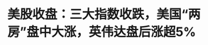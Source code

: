 <!DOCTYPE html>
<html lang="zh-CN">

<head>
    
<title>美股收盘：三大指数收跌，美国“两房”盘中大涨，英伟达盘后涨超5%_腾讯新闻</title>
<meta name="keywords" content="股票,欧美股市,英伟达,标准普尔500指数,美国,美联储,特斯拉,原油期货价格,美元,指数收跌,收盘">
<meta name="description" content="每经编辑：毕陆名美东时间周三，美股三大指数集体收跌，截至收盘，道指跌0.58%，纳指跌0.51%，标普500指数跌0.56%。热门科技股多数下跌，特斯拉跌超1%，微软、亚马逊、英伟达、谷歌跌幅不足1%。热门中概股多数收跌，纳斯达克中国金龙指数跌0.71%。富时A50期指连续夜盘收跌0.12%，报13397点。恒指期货夜盘收跌0.45%，报2301...">
<meta name="author" content="腾讯网">
<meta name="copyright" content="Copyright 1998 - 2025 Tencent. All Rights Reserved">
<meta property="og:type" content="news" />

<meta property="og:title" content="美股收盘：三大指数收跌，美国“两房”盘中大涨，英伟达盘后涨超5%_腾讯新闻" />
<meta property="og:description" content="每经编辑：毕陆名美东时间周三，美股三大指数集体收跌，截至收盘，道指跌0.58%，纳指跌0.51%，标普500指数跌0.56%。热门科技股多数下跌，特斯拉跌超1%，微软、亚马逊、英伟达、谷歌跌幅不足1%。热门中概股多数收跌，纳斯达克中国金龙指数跌0.71%。富时A50期指连续夜盘收跌0.12%，报13397点。恒指期货夜盘收跌0.45%，报2301..." />
<meta property="og:url" content="https://news.qq.com/rain/a/20250529A01HJ700" />
<meta property="og:image" content="https://inews.gtimg.com/news_ls/OqkBmYdFqn_QaKLFhpssJqBfeqRfJQuYDuUqpsaJOwd5MAA_640330/0" />
<meta property="article:author" content="每日经济新闻" />
<meta property="article:published_time" content="2025-05-29 06:44:10" />
<meta property="category" content="finance" />

<meta name="baidu-site-verification" content="jJeIJ5X7pP" />
    <meta charset="utf-8" />
<meta http-equiv="X-UA-Compatible" content="IE=Edge" />
<meta name="viewport" content="width=device-width, initial-scale=1, shrink-to-fit=no" />
<link rel="dns-prefetch" href="mat1.gtimg.com">
<link rel="dns-prefetch" href="i.news.qq.com">
<link rel="shortcut icon" href="https://mat1.gtimg.com/qqcdn/qqindex2021/favicon.ico">
<script nomodule="true" src="https://mat1.gtimg.com/qqcdn/qqindex2021/common-static/20240515201444/core3-37-1.min.js"></script>
<script>
  try {
    if (!window.IntersectionObserver) {
      var observerScript = document.createElement('script');
      observerScript.src = "https://mat1.gtimg.com/qqcdn/qqindex2021/common-static/20241024141058/intersection-observer-polyfill.js";
      document.head.appendChild(observerScript);
    }
  } catch (error) {}
</script>

<script>
  try {
    if (!Element.prototype.scrollTo) {
      var scrollScript = document.createElement('script');
      scrollScript.src = "https://mat1.gtimg.com/qqcdn/qqindex2021/common-static/20241025153001/scroll-behavior-polyfill.js";
      document.head.appendChild(scrollScript);
    }
  } catch (error) {}
</script>
<script>
  try {
    if ('scrollRestoration' in window.history) {
      window.history.scrollRestoration = 'manual';
    }
    window.isPcClient = Boolean(window.electron) && (
      window.navigator.userAgent.indexOf('pc-client') > 0 ||
      window.navigator.userAgent.indexOf('TencentNews') > 0
    );
  } catch {}
</script>
<script>
  try {
    if (window.isPcClient) {
      var bodyStyle = document.createElement('style');
      bodyStyle.innerText = 'body{ zoom: 0.95 }';
      document.head.appendChild(bodyStyle);
    }
  } catch {}
</script>
<script>
  window.DATA = {"url":"https://view.inews.qq.com/a/20250529A01HJ700","article_id":"20250529A01HJ700","article_type":"0","title":"美股收盘：三大指数收跌，美国“两房”盘中大涨，英伟达盘后涨超5%","desc":"每经编辑：毕陆名美东时间周三，美股三大指数集体收跌，截至收盘，道指跌0.58%，纳指跌0.51%，标普500指数跌0.56%。热门科技股多数下跌，特斯拉跌超1%，微软、亚马逊、英伟达、谷歌跌幅不足1%。热门中概股多数收跌，纳斯达克中国金龙指数跌0.71%。富时A50期指连续夜盘收跌0.12%，报13397点。恒指期货夜盘收跌0.45%，报2301...","iNewsRecommendLevel":1,"abstract":"每经编辑：毕陆名美东时间周三，美股三大指数集体收跌，截至收盘，道指跌0.58%，纳指跌0.51%，标普500指数跌0.56%。热门科技股多数下跌，特斯拉跌超1%，微软、亚马逊、英伟达、谷歌跌幅不足1%。热门中概股多数收跌，纳斯达克中国金龙指数跌0.71%。富时A50期指连续夜盘收跌0.12%，报13397点。恒指期货夜盘收跌0.45%，报2301...","catalog1":"finance","ad_channel_sign":"finance","introduction":"","media":"每日经济新闻","media_id":"5005722","pubtime":"2025-05-29 06:44:10","comment_id":"8415760694","political":0,"cmsId":"20250529A01HJ700","cms_id":"20250529A01HJ700","closeAllAd":0,"closeAllFavorite":false,"originContent":{"directory":{"ai_list":null,"enable":1,"list":[{"desc":"英伟达发布Q1财报，盘后涨超5%","link":"HPOS_0","sub_list":null},{"desc":"美联储公布5月议息会议纪要","link":"HPOS_1","sub_list":null}]},"text":"\u003cdiv class=\"rich_media_content\"\u003e\u003cp\u003e每经编辑：毕陆名\u003c/p\u003e\u003cp style=\"text-align: justify\"\u003e\u003c!--AIPOS_0--\u003e美东时间周三，美股三大指数集体收跌，截至收盘，道指跌0.58%，纳指跌0.51%，标普500指数跌0.56%。热门科技股多数下跌，\u003c!--SECURE_LINK_BEGIN_0--\u003e特斯拉\u003c!--SECURE_LINK_END_0--\u003e跌超1%，\u003c!--SECURE_LINK_BEGIN_1--\u003e微软\u003c!--SECURE_LINK_END_1--\u003e、\u003c!--SECURE_LINK_BEGIN_2--\u003e亚马逊\u003c!--SECURE_LINK_END_2--\u003e、\u003c!--SECURE_LINK_BEGIN_3--\u003e英伟达\u003c!--SECURE_LINK_END_3--\u003e、\u003c!--SECURE_LINK_BEGIN_4--\u003e谷歌\u003c!--SECURE_LINK_END_4--\u003e跌幅不足1%。\u003c/p\u003e\n\u003cp style=\"text-align: justify\"\u003e\u003c!--AIPOS_1--\u003e热门中概股多数收跌，纳斯达克中国金龙指数跌0.71%。\u003c/p\u003e\n\u003cp style=\"text-align: justify\"\u003e富时A50期指连续夜盘收跌0.12%，报13397点。\u003c/p\u003e\n\u003cp style=\"text-align: justify\"\u003e恒指期货夜盘收跌0.45%，报23019点，低水239点。\u003c/p\u003e\n\u003cp style=\"text-align: justify\"\u003e周三（5月28日）纽约尾盘，ICE美元指数涨0.35%，报99.875点，日内交投区间为99.441~99.957点。\u003c/p\u003e\n\u003cp style=\"text-align: justify\"\u003e周三（5月28日）北京时间04:59（纽约尾盘），离岸人民币（CNH）兑美元报7.1925元，较周二纽约尾盘跌29点，日内整体交投于7.1860~7.1993元区间。\u003c/p\u003e\n\u003cp style=\"text-align: justify\"\u003e比特币跌破107000美元/枚，日内跌1.80%。\u003c/p\u003e\n\u003cp style=\"text-align: justify\"\u003e商品方面，截至当天收盘，纽约商品交易所7月交货的轻质原油期货价格上涨95美分，收于每桶61.84美元，涨幅为1.56%；7月交货的伦敦布伦特原油期货价格上涨81美分，收于每桶64.90美元，涨幅为1.26%。\u003c/p\u003e\n\u003cp style=\"text-align: justify\"\u003eCOMEX黄金期货收跌0.48%报3312.4美元/盎司，COMEX白银期货收跌0.65%报33.095美元/盎司。\u003c/p\u003e\n\u003cp style=\"text-align: justify\"\u003e消息面上，当地时间5月28日，\u003c!--AIPOS_2--\u003e美联储公布联邦公开市场委员会（FOMC）5月6日至7日的会议纪要。会议纪要显示，美联储同意将联邦基金利率目标区间维持在4.25%~4.5%之间。\u003c/p\u003e\n\u003ch2 style=\"text-align: justify\"\u003e\u003c!--HPOS_0--\u003e英伟达发布Q1财报，盘后涨超5%\u003c/h2\u003e\n\u003cp style=\"text-align: justify\"\u003e美东时间周三，美股三大指数集体收跌，道指跌0.58%，纳指跌0.51%，标普500指数跌0.56%。\u003c/p\u003e\n\u003cp style=\"text-align: center\"\u003e\u003c!--IMG_0--\u003e\u003c/p\u003e\n\u003cp style=\"text-align: justify\"\u003e热门科技股多数下跌，特斯拉跌超1%，微软、亚马逊、英伟达、谷歌跌幅不足1%。此外，AMD收跌1.48%，伯克希尔哈撒韦B类股跌1.19%，\u003c!--SECURE_LINK_BEGIN_5--\u003e礼来\u003c!--SECURE_LINK_END_5--\u003e跌0.8%，\u003c!--SECURE_LINK_BEGIN_6--\u003e台积电\u003c!--SECURE_LINK_END_6--\u003eADR跌0.78%。\u003c/p\u003e\n\u003cp style=\"text-align: center\"\u003e\u003c!--IMG_1--\u003e\u003c/p\u003e\n\u003cp style=\"text-align: justify\"\u003e值得注意的是，英伟达业绩向好，H20计提低于预期，美股盘后涨超5%。\u003c/p\u003e\n\u003cp style=\"text-align: center\"\u003e\u003c!--IMG_2--\u003e\u003c/p\u003e\n\u003cp style=\"text-align: justify\"\u003e\u003c!--SECURE_LINK_BEGIN_7--\u003e纳微半导体\u003c!--SECURE_LINK_END_7--\u003e美股盘后涨10.88%，\u003c!--SECURE_LINK_BEGIN_8--\u003e迈威尔科技\u003c!--SECURE_LINK_END_8--\u003e盘后涨近3%，博通盘后涨近3%。\u003c/p\u003e\n\u003cp style=\"text-align: justify\"\u003eAI概念股中，C3.ai美股盘后涨14.86%，SoundHound涨2.37%，Salesforce涨1.98%，AppLovin涨1.98%。\u003c/p\u003e\n\u003cp style=\"text-align: justify\"\u003e加密货币、油气钻探跌幅居前，游戏驿站跌超10%，特朗普媒体科技集团跌超6%，Coinbase跌超4%。贵金属、机场与航空服务涨幅居前，美国黄金公司涨超5%，金田涨超2%。\u003c/p\u003e\n\u003cp style=\"text-align: justify\"\u003e\u003c!--AIPOS_3--\u003e在OTC市场交易中，房利美股价一度大涨13%，收盘涨2.18%；\u003c!--SECURE_LINK_BEGIN_9--\u003e房地美\u003c!--SECURE_LINK_END_9--\u003e股价一度大涨17%，收盘涨5.26%。消息面上，特朗普在社交平台上发帖称：“我正在致力于让房利美和房地美重新上市，但我要明确一点，美国政府将保留其隐性担保。作为总统，我也会坚定履行对两家公司的监管职责。”\u003c!--MID_AD_0--\u003e\u003c!--EOP_0--\u003e\u003c/p\u003e\u003c!--MID_ARTICLE_AD_0--\u003e\u003c!--PARAGRAPH_0--\u003e\n\u003cp style=\"text-align: justify\"\u003e据悉，房利美、房地美分别于1938年和1970年由美国国会创立，在2008年以前，其性质是由美国财政部支持的私营公司。房利美、房地美的主要职能是从银行、信用社等贷款机构收购符合标准的住房抵押贷款，将其打包成抵押贷款支持证券（MBS）出售。\u003c/p\u003e\n\u003cp style=\"text-align: justify\"\u003e纳斯达克金龙中国指数收跌0.71%，报7124.34点。\u003c/p\u003e\n\u003cp style=\"text-align: justify\"\u003e热门中概股小马智行初步收跌14.2%，拼多多跌4.9%，京东、小米、阿里、腾讯跌超2%，小鹏、新东方、百胜中国则小幅收涨。\u003c/p\u003e\n\u003cp style=\"text-align: center\"\u003e\u003c!--IMG_3--\u003e\u003c/p\u003e\n\u003cp style=\"text-align: justify\"\u003eETF中，“中国龙”Roundhill China Dragons ETF收跌3.26%，富时中国3倍做多ETF收跌3.15%，中国科技指数ETF收跌1.45%，中概互联网指数ETF收跌0.92%。\u003c/p\u003e\n\u003cp style=\"text-align: justify\"\u003e\u003cstrong\u003e部分公司美股财报：\u003c/strong\u003e\u003c/p\u003e\n\u003cp style=\"text-align: justify\"\u003e英伟达第一财季营收441亿美元，同比增长69%，市场预期432.9亿美元，第一财季数据中心收入391亿美元，同比增长73%，预估为392.2亿美元。第一财季净利润187.8亿美元，同比增长26%。英伟达预计第二财季收入450亿美元上下浮动2%，分析师预期455亿美元。\u003c!--MID_AD_1--\u003e\u003c!--EOP_1--\u003e\u003c/p\u003e\u003c!--MID_ARTICLE_AD_1--\u003e\u003c!--PARAGRAPH_1--\u003e\n\u003cp style=\"text-align: justify\"\u003e惠普第二财季净营收132.2亿美元，分析师预期131.4亿美元，第二财季调整后每股收益0.71美元，预期为0.81美元。\u003c/p\u003e\n\u003cp style=\"text-align: justify\"\u003eSalesforce一季度营收98.3亿美元，同比增长7.6%。一季度销售21.3亿美元，分析师预期21.6亿美元。预计全年营收410亿~413亿美元，公司原本预计405亿~409亿美元。Salesforce美股盘后涨5.79%。\u003c/p\u003e\n\u003ch2 style=\"text-align: justify\"\u003e\u003c!--HPOS_1--\u003e美联储公布5月议息会议纪要\u003c/h2\u003e\n\u003cp style=\"text-align: justify\"\u003e当地时间5月28日，美联储公布联邦公开市场委员会（FOMC）5月6日至7日的会议纪要。会议纪要显示，美联储同意将联邦基金利率目标区间维持在4.25%~4.5%之间。与会者一致认为，在考虑进一步调整联邦基金利率目标区间的幅度和时机时，委员会将仔细评估后续数据、不断变化的前景以及风险平衡。会议纪要称，在评估适当的货币政策立场时，委员会将继续监测未来信息对经济前景的影响。如果出现可能阻碍委员会目标实现的风险，他们将准备酌情调整货币政策立场。与会者称其评估将考虑广泛的信息，包括劳动力市场状况、通胀压力和通胀预期，以及金融和国际形势发展。\u003c!--MID_AD_2--\u003e\u003c!--EOP_2--\u003e\u003c/p\u003e\u003c!--MID_ARTICLE_AD_2--\u003e\u003c!--PARAGRAPH_2--\u003e\n\u003cp style=\"text-align: justify\"\u003e委员会评估认为，\u003cstrong\u003e经济前景的不确定性进一步加剧，失业率上升和通胀上升的风险有所上升。\u003c/strong\u003e与会者指出，如果通胀持续存在，而经济增长和就业前景却减弱，委员会可能面临艰难的权衡。政府政策最终的调整幅度及其对经济的影响高度不确定。在此背景下，所有与会者都认为将联邦基金利率目标区间维持在4.25%~4.5%之间是合适的。在考虑货币政策前景时，与会者一致认为，鉴于经济增长和劳动力市场依然稳健，委员会完全有能力等待通胀和经济活动前景更加明朗。在一系列政府政策调整的净经济效应更加明朗之前，采取谨慎态度是恰当的。\u003c!--MID_AD_3--\u003e\u003c!--EOP_3--\u003e\u003c/p\u003e\u003c!--MID_ARTICLE_AD_3--\u003e\u003c!--PARAGRAPH_3--\u003e\n\u003cp style=\"text-align: justify\"\u003e据证券时报报道，日前，美联储威廉姆斯称，要避免通胀变得高度持续，因为那可能会变成永久性的，希望确保不出现持续的通货膨胀。\u003c/p\u003e\n\u003cp style=\"text-align: justify\"\u003e他表示，必须非常清楚地认识到，通胀预期可能会以任何有害的方式发生转变，这并不是说通胀预期不应变动，而是意味着它们应以一种在数年内回归目标水平的方式变动。\u003c/p\u003e\n\u003cp style=\"text-align: justify\"\u003e美国持续高通胀，使市场对美联储下半年降息的预期一降再降。\u003c/p\u003e\n\u003cp style=\"text-align: justify\"\u003e法国巴黎银行分析师指出，如果货币市场排除美联储今年降息的预期，美国两年期国债收益率预计将在未来几个月上升。到2025年9月，预计市场将剔除原本预期的今年两次降息，并将其推迟至2026年。这将导致两年期国债收益率在年底回落前先走高，分析师还预计美联储2026年将实施四次降息。\u003c!--MID_AD_4--\u003e\u003c!--EOP_4--\u003e\u003c/p\u003e\u003c!--MID_ARTICLE_AD_4--\u003e\u003c!--PARAGRAPH_4--\u003e\n\u003cp style=\"text-align: justify\"\u003e降息预期下降，市场调低美股年内涨幅预期。一份调查显示，市场预期标普500指数到2025年底为5900点（2月调查为6500点）；预计道指到2025年底为43708点（2月调查为47024点）。\u003c/p\u003e\n\u003cp style=\"text-align: justify\"\u003e每日经济新闻综合\u003cspan\u003e证券时报、公开信息\u003c/span\u003e\u003c/p\u003e\n\u003cp class=\"nbd-mzsm\" style=\"color: red; font-size: 18px; line-height: 1.6; margin-bottom: 15px\"\u003e免责声明：本文内容与数据仅供参考，不构成投资建议，使用前请核实。据此操作，风险自担。\u003c/p\u003e\n\u003cp\u003e每日经济新闻\u003c/p\u003e\u003cstyle\u003e.rich_media_content{--news-tabel-th-night-color: #444444;--news-font-day-color: #333;--news-font-night-color: #d9d9d9;--news-bottom-distance: 22px}.rich_media_content p:not([data-exeditor-arbitrary-box=image-box]){letter-spacing:.5px;line-height:30px;margin-bottom:var(--news-bottom-distance);word-wrap:break-word}.rich_media_content{color:var(--news-font-day-color);font-size:18px}@media(prefers-color-scheme:dark){body:not([data-weui-theme=light]):not([dark-mode-disable=true]) .rich_media_content p:not([data-exeditor-arbitrary-box=image-box]){letter-spacing:.5px;line-height:30px;margin-bottom:var(--news-bottom-distance);word-wrap:break-word}body:not([data-weui-theme=light]):not([dark-mode-disable=true]) .rich_media_content{color:var(--news-font-night-color)}}.data_color_scheme_dark .rich_media_content p:not([data-exeditor-arbitrary-box=image-box]){letter-spacing:.5px;line-height:30px;margin-bottom:var(--news-bottom-distance);word-wrap:break-word}.data_color_scheme_dark .rich_media_content{color:var(--news-font-night-color)}.data_color_scheme_dark .rich_media_content{font-size:18px}.rich_media_content p[data-exeditor-arbitrary-box=image-box]{margin-bottom:11px}.rich_media_content\u003ediv:not(.qnt-video),.rich_media_content\u003esection{margin-bottom:var(--news-bottom-distance)}.rich_media_content hr{margin-bottom:var(--news-bottom-distance)}.rich_media_content .link_list{margin:0;margin-top:20px;min-height:0!important}.rich_media_content blockquote{background:#f9f9f9;border-left:6px solid #ccc;margin:1.5em 10px;padding:.5em 10px}.rich_media_content blockquote p{margin-bottom:0!important}.data_color_scheme_dark .rich_media_content blockquote{background:#323232}@media(prefers-color-scheme:dark){body:not([data-weui-theme=light]):not([dark-mode-disable=true]) .rich_media_content blockquote{background:#323232}}.rich_media_content ol[data-ex-list]{--ol-start: 1;--ol-list-style-type: decimal;list-style-type:none;counter-reset:olCounter calc(var(--ol-start,1) - 1);position:relative}.rich_media_content ol[data-ex-list]\u003eli\u003e:first-child::before{content:counter(olCounter,var(--ol-list-style-type)) '. ';counter-increment:olCounter;font-variant-numeric:tabular-nums;display:inline-block}.rich_media_content ul[data-ex-list]{--ul-list-style-type: circle;list-style-type:none;position:relative}.rich_media_content ul[data-ex-list].nonUnicode-list-style-type\u003eli\u003e:first-child::before{content:var(--ul-list-style-type) ' ';font-variant-numeric:tabular-nums;display:inline-block;transform:scale(0.5)}.rich_media_content ul[data-ex-list].unicode-list-style-type\u003eli\u003e:first-child::before{content:var(--ul-list-style-type) ' ';font-variant-numeric:tabular-nums;display:inline-block;transform:scale(0.8)}.rich_media_content ol:not([data-ex-list]){padding-left:revert}.rich_media_content ul:not([data-ex-list]){padding-left:revert}.rich_media_content table{display:table;border-collapse:collapse;margin-bottom:var(--news-bottom-distance)}.rich_media_content table th,.rich_media_content table td{word-wrap:break-word;border:1px solid #ddd;white-space:nowrap;padding:2px 5px}.rich_media_content table th{font-weight:700;background-color:#f0f0f0;text-align:left}.rich_media_content table p{margin-bottom:0!important}.data_color_scheme_dark .rich_media_content table th{background:var(--news-tabel-th-night-color)}@media(prefers-color-scheme:dark){body:not([data-weui-theme=light]):not([dark-mode-disable=true]) .rich_media_content table th{background:var(--news-tabel-th-night-color)}}.rich_media_content .qqnews_image_desc,.rich_media_content p[type=om-image-desc]{line-height:20px!important;text-align:center!important;font-size:14px!important;color:#666!important}.rich_media_content div[data-exeditor-arbitrary-box=wrap]:not([data-exeditor-arbitrary-box-special-style]){max-width:100%}.rich_media_content .qqnews-content{--wmfont: 0;--wmcolor: transparent;font-size:var(--wmfont);color:var(--wmcolor);line-height:var(--wmfont)!important;margin-bottom:var(--wmfont)!important}.rich_media_content .qqnews_sign_emphasis{background:#f7f7f7}.rich_media_content .qqnews_sign_emphasis ol{word-wrap:break-word;border:none;color:#5c5c5c;line-height:28px;list-style:none;margin:14px 0 6px;padding:16px 15px 4px}.rich_media_content .qqnews_sign_emphasis p{margin-bottom:12px!important}.rich_media_content .qqnews_sign_emphasis ol\u003eli\u003ep{padding-left:30px}.rich_media_content .qqnews_sign_emphasis ol\u003eli{list-style:none}.rich_media_content .qqnews_sign_emphasis ol\u003eli\u003ep:first-child::before{margin-left:-30px;content:counter(olCounter,decimal) ''!important;counter-increment:olCounter!important;font-variant-numeric:tabular-nums!important;background:#37f;border-radius:2px;color:#fff;font-size:15px;font-style:normal;text-align:center;line-height:18px;width:18px;height:18px;margin-right:12px;position:relative;top:-1px}.data_color_scheme_dark .rich_media_content .qqnews_sign_emphasis{background:#262626}.data_color_scheme_dark .rich_media_content .qqnews_sign_emphasis ol\u003eli\u003ep{color:#a9a9a9}@media(prefers-color-scheme:dark){body:not([data-weui-theme=light]):not([dark-mode-disable=true]) .rich_media_content .qqnews_sign_emphasis{background:#262626}body:not([data-weui-theme=light]):not([dark-mode-disable=true]) .rich_media_content .qqnews_sign_emphasis ol\u003eli\u003ep{color:#a9a9a9}}.rich_media_content h1,.rich_media_content h2,.rich_media_content h3,.rich_media_content h4,.rich_media_content h5,.rich_media_content h6{margin-bottom:var(--news-bottom-distance);font-weight:700}.rich_media_content h1{font-size:20px}.rich_media_content h2,.rich_media_content h3{font-size:19px}.rich_media_content h4,.rich_media_content h5,.rich_media_content h6{font-size:18px}.rich_media_content li:empty{display:none}.rich_media_content ul,.rich_media_content ol{margin-bottom:var(--news-bottom-distance)}.rich_media_content div\u003ep:only-child{margin-bottom:0!important}.rich_media_content .cms-cke-widget-title-wrap p{margin-bottom:0!important}\u003c/style\u003e\u003c/div\u003e","version":"v2"},"originAttribute":{"IMG_0":{"bigOrigUrl":"https://inews.gtimg.com/om_bt/OVlUOqHddNth3_FIOtIuyKLE0OfTdCaebeQemNr36hQTsAA/0","compressUrl":"https://inews.gtimg.com/om_bt/OVlUOqHddNth3_FIOtIuyKLE0OfTdCaebeQemNr36hQTsAA/641","desc":"","fullPic":"1","height":355,"imgurl0":"https://inews.gtimg.com/om_bt/OVlUOqHddNth3_FIOtIuyKLE0OfTdCaebeQemNr36hQTsAA/0","imgurl1000":"https://inews.gtimg.com/om_bt/OVlUOqHddNth3_FIOtIuyKLE0OfTdCaebeQemNr36hQTsAA/1000","islong":0,"origUrl":"https://inews.gtimg.com/om_bt/OVlUOqHddNth3_FIOtIuyKLE0OfTdCaebeQemNr36hQTsAA/641","size":37,"style":"width: 630px","thumb":"https://inews.gtimg.com/om_bt/OVlUOqHddNth3_FIOtIuyKLE0OfTdCaebeQemNr36hQTsAA_181x181s/0","url":"https://inews.gtimg.com/om_bt/OVlUOqHddNth3_FIOtIuyKLE0OfTdCaebeQemNr36hQTsAA/641","width":641},"IMG_1":{"bigOrigUrl":"https://inews.gtimg.com/om_bt/OB88az9s0NsNEeZ1Kl5KrpTmCcePRHY0d4C6ubrTQOsJYAA/0","compressUrl":"https://inews.gtimg.com/om_bt/OB88az9s0NsNEeZ1Kl5KrpTmCcePRHY0d4C6ubrTQOsJYAA/641","desc":"","fullPic":"1","height":1183,"imgurl0":"https://inews.gtimg.com/om_bt/OB88az9s0NsNEeZ1Kl5KrpTmCcePRHY0d4C6ubrTQOsJYAA/0","imgurl1000":"https://inews.gtimg.com/om_bt/OB88az9s0NsNEeZ1Kl5KrpTmCcePRHY0d4C6ubrTQOsJYAA/1000","islong":0,"origUrl":"https://inews.gtimg.com/om_bt/OB88az9s0NsNEeZ1Kl5KrpTmCcePRHY0d4C6ubrTQOsJYAA/641","size":120,"style":"width: 630px","thumb":"https://inews.gtimg.com/om_bt/OB88az9s0NsNEeZ1Kl5KrpTmCcePRHY0d4C6ubrTQOsJYAA_181x181s/0","url":"https://inews.gtimg.com/om_bt/OB88az9s0NsNEeZ1Kl5KrpTmCcePRHY0d4C6ubrTQOsJYAA/641","width":641},"IMG_2":{"bigOrigUrl":"https://inews.gtimg.com/om_bt/OKX3IH0VMeUZ_c6O9xOt0QxGx6b4BGYQWIEclOMQ5XN9oAA/0","compressUrl":"https://inews.gtimg.com/om_bt/OKX3IH0VMeUZ_c6O9xOt0QxGx6b4BGYQWIEclOMQ5XN9oAA/641","desc":"","fullPic":"1","height":1270,"imgurl0":"https://inews.gtimg.com/om_bt/OKX3IH0VMeUZ_c6O9xOt0QxGx6b4BGYQWIEclOMQ5XN9oAA/0","imgurl1000":"https://inews.gtimg.com/om_bt/OKX3IH0VMeUZ_c6O9xOt0QxGx6b4BGYQWIEclOMQ5XN9oAA/1000","islong":0,"origUrl":"https://inews.gtimg.com/om_bt/OKX3IH0VMeUZ_c6O9xOt0QxGx6b4BGYQWIEclOMQ5XN9oAA/641","size":136,"style":"width: 630px","thumb":"https://inews.gtimg.com/om_bt/OKX3IH0VMeUZ_c6O9xOt0QxGx6b4BGYQWIEclOMQ5XN9oAA_181x181s/0","url":"https://inews.gtimg.com/om_bt/OKX3IH0VMeUZ_c6O9xOt0QxGx6b4BGYQWIEclOMQ5XN9oAA/641","width":641},"IMG_3":{"bigOrigUrl":"https://inews.gtimg.com/om_bt/OdQuqY9o3d5z03rNAGH2JDhZl_l00ZYjZCgUSJjTcGAlkAA/0","compressUrl":"https://inews.gtimg.com/om_bt/OdQuqY9o3d5z03rNAGH2JDhZl_l00ZYjZCgUSJjTcGAlkAA/641","desc":"","fullPic":"1","height":1174,"imgurl0":"https://inews.gtimg.com/om_bt/OdQuqY9o3d5z03rNAGH2JDhZl_l00ZYjZCgUSJjTcGAlkAA/0","imgurl1000":"https://inews.gtimg.com/om_bt/OdQuqY9o3d5z03rNAGH2JDhZl_l00ZYjZCgUSJjTcGAlkAA/1000","islong":0,"origUrl":"https://inews.gtimg.com/om_bt/OdQuqY9o3d5z03rNAGH2JDhZl_l00ZYjZCgUSJjTcGAlkAA/641","size":114,"style":"width: 630px","thumb":"https://inews.gtimg.com/om_bt/OdQuqY9o3d5z03rNAGH2JDhZl_l00ZYjZCgUSJjTcGAlkAA_181x181s/0","url":"https://inews.gtimg.com/om_bt/OdQuqY9o3d5z03rNAGH2JDhZl_l00ZYjZCgUSJjTcGAlkAA/641","width":641},"SECURE_LINK_BEGIN_0":{"cms_orig_info":{"desc":"特斯拉","trust_level":1,"type":"huaci_stock","url":"https://wzq.tenpay.com/mm/detail?type=3\u0026scode=TSLA.OQ\u0026stat_data=Ozm00p000n006"},"desc":"特斯拉","trust_level":1,"type":"huaci_stock","url":"https://wzq.tenpay.com/mm/detail?type=3\u0026scode=TSLA.OQ\u0026stat_data=Ozm00p000n006"},"SECURE_LINK_BEGIN_1":{"cms_orig_info":{"desc":"微软","trust_level":1,"type":"huaci_stock","url":"https://wzq.tenpay.com/mm/detail?type=3\u0026scode=MSFT.OQ\u0026stat_data=Ozm00p000n006"},"desc":"微软","trust_level":1,"type":"huaci_stock","url":"https://wzq.tenpay.com/mm/detail?type=3\u0026scode=MSFT.OQ\u0026stat_data=Ozm00p000n006"},"SECURE_LINK_BEGIN_2":{"cms_orig_info":{"desc":"亚马逊","trust_level":1,"type":"huaci_stock","url":"https://wzq.tenpay.com/mm/detail?type=3\u0026scode=AMZN.OQ\u0026stat_data=Ozm00p000n006"},"desc":"亚马逊","trust_level":1,"type":"huaci_stock","url":"https://wzq.tenpay.com/mm/detail?type=3\u0026scode=AMZN.OQ\u0026stat_data=Ozm00p000n006"},"SECURE_LINK_BEGIN_3":{"cms_orig_info":{"desc":"英伟达","trust_level":1,"type":"huaci_stock","url":"https://wzq.tenpay.com/mm/detail?type=3\u0026scode=NVDA.OQ\u0026stat_data=Ozm00p000n006"},"desc":"英伟达","trust_level":1,"type":"huaci_stock","url":"https://wzq.tenpay.com/mm/detail?type=3\u0026scode=NVDA.OQ\u0026stat_data=Ozm00p000n006"},"SECURE_LINK_BEGIN_4":{"cms_orig_info":{"desc":"谷歌","trust_level":1,"type":"huaci_stock","url":"https://wzq.tenpay.com/mm/detail?type=3\u0026scode=GOOG.OQ\u0026stat_data=Ozm00p000n006"},"desc":"谷歌","trust_level":1,"type":"huaci_stock","url":"https://wzq.tenpay.com/mm/detail?type=3\u0026scode=GOOG.OQ\u0026stat_data=Ozm00p000n006"},"SECURE_LINK_BEGIN_5":{"cms_orig_info":{"desc":"礼来","trust_level":1,"type":"huaci_stock","url":"https://wzq.tenpay.com/mm/detail?type=3\u0026scode=LLY.N\u0026stat_data=Ozm00p000n006"},"desc":"礼来","trust_level":1,"type":"huaci_stock","url":"https://wzq.tenpay.com/mm/detail?type=3\u0026scode=LLY.N\u0026stat_data=Ozm00p000n006"},"SECURE_LINK_BEGIN_6":{"cms_orig_info":{"desc":"台积电","trust_level":1,"type":"huaci_stock","url":"https://wzq.tenpay.com/mm/detail?type=3\u0026scode=TSM.N\u0026stat_data=Ozm00p000n006"},"desc":"台积电","trust_level":1,"type":"huaci_stock","url":"https://wzq.tenpay.com/mm/detail?type=3\u0026scode=TSM.N\u0026stat_data=Ozm00p000n006"},"SECURE_LINK_BEGIN_7":{"cms_orig_info":{"desc":"纳微半导体","trust_level":1,"type":"huaci_stock","url":"https://wzq.tenpay.com/mm/detail?type=3\u0026scode=NVTS.OQ\u0026stat_data=Ozm00p000n006"},"desc":"纳微半导体","trust_level":1,"type":"huaci_stock","url":"https://wzq.tenpay.com/mm/detail?type=3\u0026scode=NVTS.OQ\u0026stat_data=Ozm00p000n006"},"SECURE_LINK_BEGIN_8":{"cms_orig_info":{"desc":"迈威尔科技","trust_level":1,"type":"huaci_stock","url":"https://wzq.tenpay.com/mm/detail?type=3\u0026scode=MRVL.OQ\u0026stat_data=Ozm00p000n006"},"desc":"迈威尔科技","trust_level":1,"type":"huaci_stock","url":"https://wzq.tenpay.com/mm/detail?type=3\u0026scode=MRVL.OQ\u0026stat_data=Ozm00p000n006"},"SECURE_LINK_BEGIN_9":{"cms_orig_info":{"desc":"房地美","trust_level":1,"type":"huaci_stock","url":"https://wzq.tenpay.com/mm/detail?type=3\u0026scode=FMCC.PS\u0026stat_data=Ozm00p000n006"},"desc":"房地美","trust_level":1,"type":"huaci_stock","url":"https://wzq.tenpay.com/mm/detail?type=3\u0026scode=FMCC.PS\u0026stat_data=Ozm00p000n006"},"SECURE_LINK_END_0":{"trust_level":1},"SECURE_LINK_END_1":{"trust_level":1},"SECURE_LINK_END_2":{"trust_level":1},"SECURE_LINK_END_3":{"trust_level":1},"SECURE_LINK_END_4":{"trust_level":1},"SECURE_LINK_END_5":{"trust_level":1},"SECURE_LINK_END_6":{"trust_level":1},"SECURE_LINK_END_7":{"trust_level":1},"SECURE_LINK_END_8":{"trust_level":1},"SECURE_LINK_END_9":{"trust_level":1}},"selfDeclare":{},"userAddress":"四川","card":{"chlid":"5005722","chlname":"每日经济新闻","desc":"中国主流财经全媒体平台","icon":"http://inews.gtimg.com/newsapp_ls/0/13513425961_200200/0","msgEntry":1,"uin":"ec349842579659350257aa8905cf22b71d","update_frequency":"0","vip_desc":"每日经济新闻官方账号","vip_icon_night":"http://inews.gtimg.com/newsapp_ls/0/14876049528/0","vip_place":"left","vip_type":"30013","vip_icon":"http://inews.gtimg.com/newsapp_ls/0/14876049251/0","vip_type_new":"30013","suid":"8QMa13hf5Y0fvT4=","liveInfo":{"roomID":"1402818366","roomStatus":"2"},"cpLevel":1},"interationCount":{"like":9,"collect":5,"share":10},"payment_info":{},"article_is_pay":false,"payment_column_info_v1":{"is_column_pay":false,"read_count_all":0},"tag_info_item":null,"contentWordsNum":2369,"extraProperty":{"FeedbackDetailDisableInsert":0,"zanSkinType":""},"relateWelfare":{},"aiSwitch":true,"isOversize":false,"videoArr":[]};
</script>
<script>
  window.channelInfo = {"channelConfig":{"channelNav":[{"_auto_id":"1","active_alien_img":"","alien_img":"","channel_id":"news_news_home","is_local":"0","link":"https://www.qq.com","name_cn":"首页","name_en":"home"},{"_auto_id":"2","active_alien_img":"","alien_img":"","channel_id":"news_news_top","is_local":"0","link":"","name_cn":"要闻","name_en":"news"},{"_auto_id":"4","active_alien_img":"","alien_img":"","channel_id":"news_news_bj","is_local":"1","link":"","name_cn":"北京","name_en":"bj"},{"_auto_id":"5","active_alien_img":"","alien_img":"","channel_id":"news_news_finance","is_local":"0","link":"","name_cn":"财经","name_en":"finance"},{"_auto_id":"6","active_alien_img":"","alien_img":"","channel_id":"news_news_tech","is_local":"0","link":"","name_cn":"科技","name_en":"tech"},{"_auto_id":"7","active_alien_img":"","alien_img":"","channel_id":"tv","is_local":"0","link":"https://v.qq.com/channel/tv/?ptag=qqnews","name_cn":"电视剧","name_en":"tv"},{"_auto_id":"8","active_alien_img":"","alien_img":"","channel_id":"news_news_qa","is_local":"0","link":"","name_cn":"热问","name_en":"qa"},{"_auto_id":"9","active_alien_img":"","alien_img":"","channel_id":"news_news_ent","is_local":"0","link":"","name_cn":"娱乐","name_en":"ent"},{"_auto_id":"10","active_alien_img":"","alien_img":"","channel_id":"variety","is_local":"0","link":"https://v.qq.com/channel/variety/?ptag=qqnews","name_cn":"综艺","name_en":"variety"},{"_auto_id":"11","active_alien_img":"","alien_img":"","channel_id":"news_news_sports","is_local":"0","link":"","name_cn":"体育","name_en":"sports"},{"_auto_id":"13","active_alien_img":"","alien_img":"","channel_id":"news_news_nba","is_local":"0","link":"","name_cn":"NBA","name_en":"nba"},{"_auto_id":"14","active_alien_img":"","alien_img":"","channel_id":"news_news_world","is_local":"0","link":"","name_cn":"国际","name_en":"world"},{"_auto_id":"15","active_alien_img":"","alien_img":"","channel_id":"news_news_mil","is_local":"0","link":"","name_cn":"军事","name_en":"milite"},{"_auto_id":"16","active_alien_img":"","alien_img":"","channel_id":"news_news_auto","is_local":"0","link":"","name_cn":"汽车","name_en":"auto"},{"_auto_id":"17","active_alien_img":"","alien_img":"","channel_id":"news_news_house","is_local":"0","link":"","name_cn":"房产","name_en":"house"},{"_auto_id":"18","active_alien_img":"","alien_img":"","channel_id":"news_news_edu","is_local":"0","link":"","name_cn":"教育","name_en":"edu"},{"_auto_id":"19","active_alien_img":"","alien_img":"","channel_id":"news_news_antip","is_local":"0","link":"","name_cn":"健康","name_en":"health"},{"_auto_id":"20","active_alien_img":"","alien_img":"","channel_id":"news_news_video","is_local":"0","link":"","name_cn":"视频","name_en":"video"},{"_auto_id":"21","active_alien_img":"","alien_img":"","channel_id":"news_news_game","is_local":"0","link":"","name_cn":"游戏","name_en":"games"},{"_auto_id":"22","active_alien_img":"","alien_img":"","channel_id":"news_news_nchupin","is_local":"0","link":"","name_cn":"眼界","name_en":"chupin"},{"_auto_id":"24","active_alien_img":"","alien_img":"","channel_id":"news_news_football","is_local":"0","link":"","name_cn":"足球","name_en":"football"},{"_auto_id":"25","active_alien_img":"","alien_img":"","channel_id":"news_news_kepu","is_local":"0","link":"","name_cn":"科学","name_en":"kepu"},{"_auto_id":"26","active_alien_img":"","alien_img":"","channel_id":"news_news_digi","is_local":"0","link":"","name_cn":"数码","name_en":"digi"},{"_auto_id":"28","active_alien_img":"","alien_img":"","channel_id":"ymzx","is_local":"0","link":"https://gamer.qq.com/v2/cloudgame/game/96897?ichannel=txxwpc0Ftxxwpc1","name_cn":"元梦之星","name_en":"news_news_ymzx"},{"_auto_id":"31","active_alien_img":"","alien_img":"","channel_id":"movie","is_local":"0","link":"https://v.qq.com/channel/movie/?ptag=qqnews","name_cn":"电影","name_en":"movie"},{"_auto_id":"32","active_alien_img":"","alien_img":"","channel_id":"news_news_esport","is_local":"0","link":"","name_cn":"电竞","name_en":"esport"},{"_auto_id":"34","active_alien_img":"","alien_img":"","channel_id":"news_news_history","is_local":"0","link":"","name_cn":"历史","name_en":"history"},{"_auto_id":"35","active_alien_img":"","alien_img":"","channel_id":"news_news_baby","is_local":"0","link":"","name_cn":"育儿","name_en":"baby"},{"_auto_id":"36","active_alien_img":"","alien_img":"","channel_id":"hbjy","is_local":"0","link":"https://gp.qq.com/act/a20250421mnqlx/news.shtml","name_cn":"和平精英","name_en":"news_news_hbjy"},{"_auto_id":"37","active_alien_img":"","alien_img":"","channel_id":"cloud_gamer","is_local":"0","link":"https://gamer.qq.com/?ichannel=txxwpc0Ftxxwpc1","name_cn":"云游戏","name_en":"cloud_gamer"},{"_auto_id":"38","active_alien_img":"","alien_img":"","channel_id":"news_news_lic","is_local":"0","link":"","name_cn":"理财","name_en":"finance_licai"},{"_auto_id":"39","active_alien_img":"","alien_img":"","channel_id":"news_news_istock","is_local":"0","link":"","name_cn":"股票","name_en":"finance_stock"},{"_auto_id":"40","active_alien_img":"","alien_img":"","channel_id":"ren_min_shi_pin","is_local":"0","link":"https://news.qq.com/omn/author/8QMd3Hld74cbujbY?tab=om_video","name_cn":"人民视频","name_en":"ren_min_shi_pin"},{"_auto_id":"41","active_alien_img":"","alien_img":"","channel_id":"news_news_weather","is_local":"0","link":"https://tianqi.qq.com/index.htm","name_cn":"天气","name_en":"weather"}]}};
</script>
<script>
  window.articleConfig = {"rightConfig":[{"_auto_id":"1","category_key":"default","modules":"{\"moduleList\":[{\"title\":\"作者其他文章\",\"id\":\"user_article\"},{\"title\":\"精选视频\",\"id\":\"video_album\",\"videoType\":\"tag\",\"videoId\":\"aUepxrtchGM=\",\"isSticky\":0},{\"title\":\"下载条\",\"id\":\"download_banner\",\"isSticky\":1},{\"title\":\"热点榜\",\"id\":\"hot_rank_list\",\"isSticky\":1},{\"title\":\"广告推广\",\"id\":\"ssp_ad_module\",\"category\":\"ad_ssp\",\"loid\":\"109\",\"isSticky\":1},{\"title\":\"广告推广位\",\"id\":\"c2s_ad_module\",\"category\":\"right_c2s\",\"path\":\"QQcom_all_Rectangle-1|QQcom_all_Rectangle-2|QQcom_all_Rectangle-3\",\"isSticky\":1}]}"},{"_auto_id":"2","category_key":"ent","modules":"{\"moduleList\":[{\"title\":\"作者其他文章\",\"id\":\"user_article\"},{\"title\":\"精选视频\",\"id\":\"video_album\",\"videoType\":\"tag\",\"videoId\":\"aUepxrtchGM=\"},{\"title\":\"下载条\",\"id\":\"download_banner\",\"isSticky\":1},{\"title\":\"热点榜\",\"id\":\"hot_rank_list\",\"isSticky\":1},{\"title\":\"广告推广\",\"id\":\"ssp_ad_module\",\"category\":\"ad_ssp\",\"loid\":\"109\",\"isSticky\":1},{\"title\":\"广告推广\",\"id\":\"ssp_ad_module\",\"category\":\"ad_ssp\",\"loid\":\"117\",\"isSticky\":1}]}"},{"_auto_id":"3","category_key":"game","modules":"{\"moduleList\":[{\"title\":\"作者其他文章\",\"id\":\"user_article\"},{\"title\":\"精选视频\",\"id\":\"video_album\",\"videoType\":\"tag\",\"videoId\":\"aUepxrtchGM=\"},{\"title\":\"热门游戏\",\"id\":\"recommend_game\",\"isSticky\":0},{\"title\":\"下载条\",\"id\":\"download_banner\",\"isSticky\":1},{\"title\":\"热点榜\",\"id\":\"hot_rank_list\",\"isSticky\":1},{\"title\":\"广告推广\",\"id\":\"ssp_ad_module\",\"category\":\"ad_ssp\",\"loid\":\"109\",\"isSticky\":1},{\"title\":\"广告推广位\",\"id\":\"c2s_ad_module\",\"category\":\"right_c2s\",\"path\":\"QQcom_all_Rectangle-1|QQcom_all_Rectangle-2|QQcom_all_Rectangle-3\",\"isSticky\":1}]}"},{"_auto_id":"4","category_key":"tech","modules":"{\"moduleList\":[{\"title\":\"作者其他文章\",\"id\":\"user_article\"},{\"title\":\"精选视频\",\"id\":\"video_album\",\"videoType\":\"tag\",\"videoId\":\"aUepxrtchGM=\"},{\"title\":\"下载条\",\"id\":\"download_banner\",\"isSticky\":1},{\"title\":\"热点榜\",\"id\":\"hot_rank_list\",\"isSticky\":1},{\"title\":\"广告推广\",\"id\":\"ssp_ad_module\",\"category\":\"ad_ssp\",\"loid\":\"109\",\"isSticky\":1},{\"title\":\"广告推广位\",\"id\":\"c2s_ad_module\",\"category\":\"right_c2s\",\"path\":\"QQcom_all_Rectangle-1|QQcom_all_Rectangle-2|QQcom_all_Rectangle-3\",\"isSticky\":1}]}"},{"_auto_id":"5","category_key":"finance","modules":"{\"moduleList\":[{\"title\":\"作者其他文章\",\"id\":\"user_article\"},{\"title\":\"精选视频\",\"id\":\"video_album\",\"videoType\":\"tag\",\"videoId\":\"aUepxrtchGM=\"},{\"title\":\"下载条\",\"id\":\"download_banner\",\"isSticky\":1},{\"title\":\"热点榜\",\"id\":\"hot_rank_list\",\"isSticky\":1},{\"title\":\"广告推广\",\"id\":\"ssp_ad_module\",\"category\":\"ad_ssp\",\"loid\":\"109\",\"isSticky\":1},{\"title\":\"广告推广位\",\"id\":\"c2s_ad_module\",\"category\":\"right_c2s\",\"path\":\"QQcom_all_Rectangle-1|QQcom_all_Rectangle-2|QQcom_all_Rectangle-3\",\"isSticky\":1}]}"},{"_auto_id":"6","category_key":"news","modules":"{\"moduleList\":[{\"title\":\"作者其他文章\",\"id\":\"user_article\"},{\"title\":\"精选视频\",\"id\":\"video_album\",\"videoType\":\"tag\",\"videoId\":\"aUepxrtchGM=\"},{\"title\":\"下载条\",\"id\":\"download_banner\",\"isSticky\":1},{\"title\":\"热点榜\",\"id\":\"hot_rank_list\",\"isSticky\":1},{\"title\":\"广告推广\",\"id\":\"ssp_ad_module\",\"category\":\"ad_ssp\",\"loid\":\"109\",\"isSticky\":1},{\"title\":\"广告推广位\",\"id\":\"c2s_ad_module\",\"category\":\"right_c2s\",\"path\":\"QQcom_all_Rectangle-1|QQcom_all_Rectangle-2|QQcom_all_Rectangle-3\",\"isSticky\":1}]}"},{"_auto_id":"7","category_key":"fashion","modules":"{\"moduleList\":[{\"title\":\"作者其他文章\",\"id\":\"user_article\"},{\"title\":\"精选视频\",\"id\":\"video_album\",\"videoType\":\"tag\",\"videoId\":\"aUepxrtchGM=\"},{\"title\":\"下载条\",\"id\":\"download_banner\",\"isSticky\":1},{\"title\":\"热点榜\",\"id\":\"hot_rank_list\",\"isSticky\":1},{\"title\":\"广告推广\",\"id\":\"ssp_ad_module\",\"category\":\"ad_ssp\",\"loid\":\"109\",\"isSticky\":1},{\"title\":\"广告推广位\",\"id\":\"c2s_ad_module\",\"category\":\"right_c2s\",\"path\":\"QQcom_all_Rectangle-1|QQcom_all_Rectangle-2|QQcom_all_Rectangle-3\",\"isSticky\":1}]}"},{"_auto_id":"8","category_key":"sports","modules":"{\"moduleList\":[{\"title\":\"作者其他文章\",\"id\":\"user_article\"},{\"title\":\"精选视频\",\"id\":\"video_album\",\"videoType\":\"tag\",\"videoId\":\"aUepxrtchGM=\"},{\"title\":\"下载条\",\"id\":\"download_banner\",\"isSticky\":1},{\"title\":\"热点榜\",\"id\":\"hot_rank_list\",\"isSticky\":1},{\"title\":\"广告推广\",\"id\":\"ssp_ad_module\",\"category\":\"ad_ssp\",\"loid\":\"109\",\"isSticky\":1},{\"title\":\"广告推广位\",\"id\":\"c2s_ad_module\",\"category\":\"right_c2s\",\"path\":\"QQcom_all_Rectangle-1|QQcom_all_Rectangle-2|QQcom_all_Rectangle-3\",\"isSticky\":1}]}"},{"_auto_id":"9","category_key":"health","modules":"{\"moduleList\":[{\"title\":\"作者其他文章\",\"id\":\"user_article\"},{\"title\":\"精选视频\",\"id\":\"video_album\",\"videoType\":\"tag\",\"videoId\":\"aUepxrtchGM=\"},{\"title\":\"下载条\",\"id\":\"download_banner\",\"isSticky\":1},{\"title\":\"热点榜\",\"id\":\"hot_rank_list\",\"isSticky\":1},{\"title\":\"广告推广\",\"id\":\"ssp_ad_module\",\"category\":\"ad_ssp\",\"loid\":\"109\",\"isSticky\":1},{\"title\":\"广告推广位\",\"id\":\"c2s_ad_module\",\"category\":\"right_c2s\",\"path\":\"QQcom_all_Rectangle-1|QQcom_all_Rectangle-2|QQcom_all_Rectangle-3\",\"isSticky\":1}]}"},{"_auto_id":"10","category_key":"nba","modules":"{\"moduleList\":[{\"title\":\"作者其他文章\",\"id\":\"user_article\"},{\"title\":\"精选视频\",\"id\":\"video_album\",\"videoType\":\"tag\",\"videoId\":\"aUepxrtchGM=\"},{\"title\":\"下载条\",\"id\":\"download_banner\",\"isSticky\":1},{\"title\":\"热点榜\",\"id\":\"hot_rank_list\",\"isSticky\":1},{\"title\":\"广告推广\",\"id\":\"ssp_ad_module\",\"category\":\"ad_ssp\",\"loid\":\"109\",\"isSticky\":1},{\"title\":\"广告推广位\",\"id\":\"c2s_ad_module\",\"category\":\"right_c2s\",\"path\":\"QQcom_all_Rectangle-1|QQcom_all_Rectangle-2|QQcom_all_Rectangle-3\",\"isSticky\":1}]}"},{"_auto_id":"11","category_key":"edu","modules":"{\"moduleList\":[{\"title\":\"作者其他文章\",\"id\":\"user_article\"},{\"title\":\"精选视频\",\"id\":\"video_album\",\"videoType\":\"tag\",\"videoId\":\"aUWpxLNdg2c=\"},{\"title\":\"下载条\",\"id\":\"download_banner\",\"isSticky\":1},{\"title\":\"热点榜\",\"id\":\"hot_rank_list\",\"isSticky\":1},{\"title\":\"广告推广\",\"id\":\"ssp_ad_module\",\"category\":\"ad_ssp\",\"loid\":\"109\",\"isSticky\":1},{\"title\":\"广告推广位\",\"id\":\"c2s_ad_module\",\"category\":\"right_c2s\",\"path\":\"QQcom_all_Rectangle-1|QQcom_all_Rectangle-2|QQcom_all_Rectangle-3\",\"isSticky\":1}]}"},{"_auto_id":"12","category_key":"ad","modules":"{\"moduleList\":[{\"title\":\"广告推广\",\"id\":\"ssp_ad_module\",\"category\":\"ad_ssp\",\"loid\":\"109\",\"isSticky\":1},{\"title\":\"广告推广位\",\"id\":\"c2s_ad_module\",\"category\":\"right_c2s\",\"path\":\"QQcom_all_Rectangle-1|QQcom_all_Rectangle-2|QQcom_all_Rectangle-3\",\"isSticky\":1}]}"}],"tonglanAdConfig":[{"_auto_id":"1","modules":"{\"moduleList\":[{\"title\":\"广告推广位\",\"id\":\"top\",\"category\":\"top_c2s\",\"path\":\"QQcom_all_Width1-1\"},{\"title\":\"广告推广位\",\"id\":\"bottom\",\"category\":\"bottom_c2s\",\"path\":\"QQcom_all_Width1-2\"}]}"}],"bottomConfig":[],"videoAdConfig":[{"_auto_id":"1","normal_time":"10","switch":"1","video_count":"0","video_time":"0"}],"rightGameConfig":[{"_auto_id":"2","desc":"连续登录送游戏钻石，群雄共聚称霸沙城","icon":"https://inews.gtimg.com/newsapp_bt/0/0627161037914_3816/0","link":"https://s.iwan.qq.com/opengame/tenvideo/index.html?hidestatusbar=1&hidetitlebar=1&immersive=1&syswebview=1&landscape=1&gameid=49085&url=https%3A%2F%2Fgz-file.91ninthpalace.com%2Fwzzx%2Findex_tencent_iwan.html%20&ref_ele=90015","name":"王者之心2"},{"_auto_id":"3","desc":"上线送VIP！万人同屏横扫沙城","icon":"https://inews.gtimg.com/newsapp_bt/0/0627155752146_4584/0","link":"https://s.iwan.qq.com/opengame/tenvideo/index.html?hidestatusbar=1&hidetitlebar=1&immersive=1&landscape=1&syswebview=1&gameid=47203&url=https%3A%2F%2Fcqss2login.bigrnet.com%2Fiwan%2Fh5%2Fplay%2Floading&ref_ele=90015","name":"传奇盛世"},{"_auto_id":"4","desc":"超高爆率，经典玩法","icon":"https://inews.gtimg.com/newsapp_bt/0/0627160641137_9103/0","link":"https://s.iwan.qq.com/opengame/tenvideo/index.html?hidestatusbar=1&hidetitlebar=1&immersive=1&syswebview=1&gameid=43803&url=https%3A%2F%2Fsdk.mxzgame.com%2FGames%2Fportal%2F108337%2FTXVApp&ref_ele=90015","name":"新不良人"},{"_auto_id":"6","desc":"超多福利登录即领，海量游戏任你畅玩","icon":"https://inews.gtimg.com/newsapp_bt/0/111315495935_3595/0","link":"https://dldir3.qq.com/minigamefile/webdownloads/QQGameMini_silent_1002020001_cid0.exe","name":"QQ游戏大厅"},{"_auto_id":"7","desc":"纯正经典玩法，欢乐挑战赛火热来袭","icon":"https://inews.gtimg.com/newsapp_bt/0/070918050891_4971/0","link":"https://minigame.qq.com/h5game_frame_test/?appid=200904&ifid=1502020001","name":"欢乐斗地主"},{"_auto_id":"8","desc":"新服大放送，享赚你就来","icon":"https://inews.gtimg.com/newsapp_bt/0/0627154608860_7318/0","link":"https://s.iwan.qq.com/opengame/tenvideo/index.html?hidestatusbar=1&hidetitlebar=1&immersive=1&syswebview=1&landscape=1&gameid=43403&url=https%3A%2F%2Flogin-wxxyx2-bzsc.jikewan.com%2Fgame%2Fcqtxvideo.html&ref_ele=90015","name":"百战沙城"},{"_auto_id":"9","desc":"全新极速版本爽玩！送新武魂转换卡","icon":"https://inews.gtimg.com/newsapp_bt/0/1016115936984_7153/0","link":"https://s.iwan.qq.com/opengame/tenvideo/index.html?hidestatusbar=1&hidetitlebar=1&immersive=1&syswebview=1&gameid=51477&url=https%3A%2F%2Fh5sdk.cdqcwl.com%2Fsdk%2Ftxaiwandefault%2Fce43a6806214ed5b3e2227ca7e99e27a%2F2231&ref_ele=90015","name":"斗罗大陆"},{"_auto_id":"10","desc":"原汁原味，正版授权","icon":"https://inews.gtimg.com/newsapp_bt/0/0627160844946_1794/0","link":"https://s.iwan.qq.com/opengame/tenvideo/index.html?hidetitlebar=1&immersive=1&syswebview=1&landscape=1&gameid=37275&url=https%3A%2F%2Fsdk.mxzgame.com%2FGames%2Fportal%2F100211%2FTXVApp&ref_ele=90015","name":"原始传奇"},{"_auto_id":"11","desc":"登录领神秘巨星，打造巅峰阵容","icon":"https://inews.gtimg.com/newsapp_bt/0/0701170959368_8122/0","link":"https://s.iwan.qq.com/opengame/tenvideo/index.html?hidestatusbar=1&hidetitlebar=1&immersive=1&syswebview=1&gameid=40591&url=https%3A%2F%2Frh.diaigame.com%2Fh5plat%2Fplay%2Fpackage_code%2FP0012462&ref_ele=90015","name":"巅峰冠军足球"},{"_auto_id":"12","desc":"赛季制实时PVP联机对战","icon":"https://inews.gtimg.com/newsapp_bt/0/0701165259701_7142/0","link":"https://s.iwan.qq.com/opengame/tenvideo/index.html?hidestatusbar=1&hidetitlebar=1&immersive=1&syswebview=1&gameid=49634&url=https%3A%2F%2Ffootball.shenshoucdn.com%2Ffootball_new%2Fh5%2Ftxsp%2Findex.html&ref_ele=90015","name":"球场风云"},{"_auto_id":"13","desc":"专注超爽打宝体验","icon":"https://inews.gtimg.com/newsapp_bt/0/0627154956673_3154/0","link":"https://s.iwan.qq.com/opengame/tenvideo/index.html?hidestatusbar=1&hidetitlebar=1&immersive=1&syswebview=1&gameid=41057&url=https%3A%2F%2Fh5apily.fire2333.com%2Fh5sdk%2Ftxshipin%2Findex%2F3200222%2F3200112&ref_ele=90015","name":"传奇至尊"},{"_auto_id":"16","desc":"火爆新服，福利满满","icon":"https://inews.gtimg.com/newsapp_bt/0/0701171307639_4759/0","link":"https://s.iwan.qq.com/opengame/tenvideo/index.html?hidestatusbar=1&hidetitlebar=1&immersive=1&syswebview=1&gameid=50335&url=https%3A%2F%2Fh5-union-cdn.pptgame.cn%2Findex.html%3Ftx_package_id%3D10202%20&ref_ele=90015","name":"火源战纪"},{"_auto_id":"17","desc":"魔幻风格，超大场面","icon":"https://inews.gtimg.com/newsapp_bt/0/0701171500721_6895/0","link":"https://s.iwan.qq.com/opengame/tenvideo/index.html?hidestatusbar=1&hidetitlebar=1&immersive=1&syswebview=1&gameid=33112&url=https%3A%2F%2Fcsjs-tx.ebibi.com%2Fgame%2Fh5iwan-wwzs%2Fmain%2Findex.html&ref_ele=90015","name":"万王之神"},{"_auto_id":"19","desc":"经典神话背景，高清细腻画质","icon":"https://inews.gtimg.com/newsapp_bt/0/0709181543493_4955/0","link":"https://s.iwan.qq.com/opengame/tenvideo/index.html?hidestatusbar=1&hidetitlebar=1&immersive=1&syswebview=1&gameid=39686&url=https%3A%2F%2Fsdk.gz.1253361160.clb.myqcloud.com%2FGames%2Fportal%2F108311%2FTXVApp&ref_ele=90015","name":"凡人神将传"}]};
</script>
<script src="https://mat1.gtimg.com/www/js/emonitor/custom_ed041a23.js" charset="utf-8"></script>
<script>
  try {
    window.emonitorIns = emonitor.create({
      name: 'newsqq_normalArticle',
      atta: {
        name: 'newsqq',
      },
      mode: '007',
    });
  } catch (err) {
    console.warn(err);
  }
</script>
<link href="https://mat1.gtimg.com/qqcdn/qqindex2021/common-static/hel/qqnews-pc-dc_20250526065055/static/css/static.css" rel="stylesheet">

<script>window.__HEL_PRESET_META__={"qqnews-pc-components":{"app":{"id":1366,"name":"qqnews-pc-components","app_group_name":"qqnews-pc-components","proj_ver":{"map":{},"utime":0},"online_version":"qqnews-pc-components_20250515055747","build_version":"qqnews-pc-components_20250526064847","update_at":"2025-05-26T10:49:41.000Z","desc":"set by [init], from container [formal.pc.dc.tj101016] worker [1]"},"version":{"sub_app_name":"qqnews-pc-components","sub_app_version":"qqnews-pc-components_20250526064847","src_map":{"webDirPath":"https://mat1.gtimg.com/qqcdn/qqindex2021/common-static/hel/qqnews-pc-components_20250526064847","htmlIndexSrc":"https://mat1.gtimg.com/qqcdn/qqindex2021/common-static/hel/qqnews-pc-components_20250526064847/index.html","extractMode":"all","iframeSrc":"","chunkCssSrcList":["https://mat1.gtimg.com/qqcdn/qqindex2021/common-static/hel/qqnews-pc-components_20250526064847/static/css/index.css"],"chunkJsSrcList":["https://mat1.gtimg.com/qqcdn/qqindex2021/common-static/hel/qqnews-pc-components_20250526064847/static/js/index.js"],"staticCssSrcList":[],"staticJsSrcList":["https://mat1.gtimg.com/qqcdn/qqindex2021/static/20231212123233/react.production.min.js","https://mat1.gtimg.com/qqcdn/qqindex2021/static/20231212123233/react-dom.production.min.js","https://mat1.gtimg.com/qqcdn/qqindex2021/common-static/hel/hel-base-v16.js"],"relativeCssSrcList":[],"relativeJsSrcList":[],"privCssSrcList":[],"srvModSrcList":[],"srvModSrcIndex":"","headAssetList":[{"tag":"staticScript","append":false,"attrs":{"src":"https://mat1.gtimg.com/qqcdn/qqindex2021/static/20231212123233/react.production.min.js"}},{"tag":"staticScript","append":false,"attrs":{"src":"https://mat1.gtimg.com/qqcdn/qqindex2021/static/20231212123233/react-dom.production.min.js"}},{"tag":"staticScript","append":false,"attrs":{"src":"https://mat1.gtimg.com/qqcdn/qqindex2021/common-static/hel/hel-base-v16.js"}},{"tag":"script","append":true,"attrs":{"src":"https://mat1.gtimg.com/qqcdn/qqindex2021/common-static/hel/qqnews-pc-components_20250526064847/static/js/index.js","defer":""}},{"tag":"link","append":true,"attrs":{"href":"https://mat1.gtimg.com/qqcdn/qqindex2021/common-static/hel/qqnews-pc-components_20250526064847/static/css/index.css","rel":"stylesheet"}}],"bodyAssetList":[]},"update_at":"2025-05-26T10:49:40.000Z","create_at":"2025-05-26T10:49:40.000Z","_worker_id":"1","_is_backup":true}}}</script>
<script>window.__VIEW_PATH__="article.ejs";</script>
</head>

<body id="dc-normal-body">
  <div id="top-nav"></div>
  <div id="topAd"></div>
  <div class="qqweb-pc-content ">
    <div class="content-left">
      <div class="content">
        <div class="left-tool" id="left-tool"></div>
                <div class="content-article">
            <div id="article-column-tag"></div>
            <h1>美股收盘：三大指数收跌，美国“两房”盘中大涨，英伟达盘后涨超5%</h1>
            <div id="article-author"></div>
            <div id="article-content"></div>
          <div id="article-status"></div>
          <div id="relate-question"></div>
          <div class="recommend-con" id="ArticleBottom"></div>
        </div>
      </div>
      <div id="article-comment"></div>
      <div id="recommend"></div>
      <div id="bottomAd"></div>
      <div id="article-footer"></div>
    </div>
    <div id="content-right" class="content-right"></div>
  </div>
  <div id="go-top"></div>
  <script>
    var navDom = document.getElementById('top-nav');
    if (window.isPcClient && navDom) {
      navDom.style.height = '0';
    }
  </script>
    <script type="text/javascript">
  var TIME_BEFORE_LOAD_CRYSTAL = Date.now();
</script>
<script src="https://mat1.gtimg.com/qqcdn/qqindex2021/advertisement/qqdc/crystal.202504291215.min.js" id="l_qq_com"></script>
<script type="text/javascript">
  if (typeof crystal === 'undefined' && Math.random() <= 1) {
    (function() {
      var TIME_AFTER_LOAD_CRYSTAL = Date.now();
      var img = new Image(1, 1);
      img.src = "//dp3.qq.com/qqcom/?adb=1&dm=new&err=1002&blockjs=" + (TIME_AFTER_LOAD_CRYSTAL - TIME_BEFORE_LOAD_CRYSTAL);
    })();
  }
</script>
    <iframe style="display: none;" src="https://i.news.qq.com/web_backend/getWebPacUid"></iframe>
<script src="https://mat1.gtimg.com/qqcdn/qqindex2021/common-static/20240805160928/react.production.min.js"></script>
<script src="https://mat1.gtimg.com/qqcdn/qqindex2021/common-static/20240805160928/react-dom.production.min.js"></script>
<script src="https://mat1.gtimg.com/qqcdn/qqindex2021/common-static/20241018171503/universal-report.min.js"></script>
<script defer type="text/javascript" src="https://mat1.gtimg.com/qqcdn/qqindex2021/libs/barrier/aria.js?appid=9327b8b06379d9d1728bbfbe2025ef9c" charset="utf-8"></script>
<script defer src="https://t.captcha.qq.com/TCaptcha.js"></script>
<script>document.cookie="hel_err=;path=/;";</script>
<script src="https://mat1.gtimg.com/qqcdn/qqindex2021/common-static/hel/hel-base-v16.js"></script>
<script src="https://mat1.gtimg.com/qqcdn/qqindex2021/common-static/hel/qqnews-pc-hel-entry_20250117174052/static/js/index.js"></script>
<link rel="preload" href="https://mat1.gtimg.com/qqcdn/qqindex2021/common-static/hel/qqnews-pc-dc_20250526065055/static/js/static.js" as="script">
<link rel="preload" href="https://mat1.gtimg.com/qqcdn/qqindex2021/common-static/hel/qqnews-pc-components_20250526064847/static/js/index.js" as="script">
<script>window.loadProject("https://mat1.gtimg.com/qqcdn/qqindex2021/common-static/hel/qqnews-pc-dc_20250526065055/static/js/static.js");</script>
<iframe id="videoFrame" style="display: none;" src="https://video.qq.com/cookie/sync_qqnews.html"></iframe>
</body>

</html>
